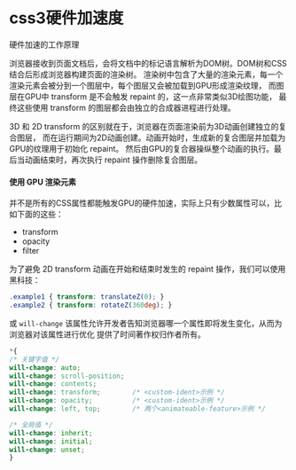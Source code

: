 # css3硬件加速度

硬件加速的工作原理

浏览器接收到页面文档后，会将文档中的标记语言解析为DOM树。DOM树和CSS结合后形成浏览器构建页面的渲染树。
渲染树中包含了大量的渲染元素，每一个渲染元素会被分到一个图层中，每个图层又会被加载到GPU形成渲染纹理，
而图层在GPU中 transform 是不会触发 repaint 的，这一点非常类似3D绘图功能，
最终这些使用 transform 的图层都会由独立的合成器进程进行处理。


3D 和 2D transform 的区别就在于，浏览器在页面渲染前为3D动画创建独立的复合图层，
而在运行期间为2D动画创建。动画开始时，生成新的复合图层并加载为GPU的纹理用于初始化 repaint。
然后由GPU的复合器操纵整个动画的执行。最后当动画结束时，再次执行 repaint 操作删除复合图层。

#### 使用 GPU 渲染元素
并不是所有的CSS属性都能触发GPU的硬件加速，实际上只有少数属性可以，比如下面的这些：
* transform
* opacity
* filter

为了避免 2D transform 动画在开始和结束时发生的 repaint 操作，我们可以使用黑科技：
```css
.example1 { transform: translateZ(0); } 
.example2 { transform: rotateZ(360deg); }
```

或 `will-change` 该属性允许开发者告知浏览器哪一个属性即将发生变化，从而为浏览器对该属性进行优化
提供了时间著作权归作者所有。

```css
*{
/* 关键字值 */
will-change: auto;
will-change: scroll-position;
will-change: contents;
will-change: transform;        /* <custom-ident>示例 */
will-change: opacity;          /* <custom-ident>示例 */
will-change: left, top;        /* 两个<animateable-feature>示例 */

/* 全局值 */
will-change: inherit;
will-change: initial;
will-change: unset;
}
```